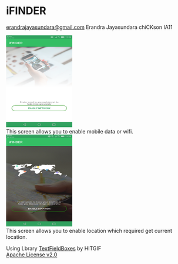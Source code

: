 # iFINDER
erandrajayasundara@gmail.com Erandra Jayasundara chiCKson IA11

<img src="https://github.com/chiCKson/iFINDERimages/blob/master/Screenshots/Screenshot_20180519-192812.png" alt="alt text" width="180" height="250"><br/>This  screen allows you to enable mobile data or wifi.</br><img src="https://github.com/chiCKson/iFINDERimages/blob/master/Screenshots/Screenshot_20180519-192823.png" alt="alt text" width="180" height="250"></br>This  screen allows you to enable location which required get current location.



Using Lbrary [TextFieldBoxes](https://github.com/HITGIF/TextFieldBoxes) by HITGIF</br>
[Apache License v2.0](https://github.com/HITGIF/TextFieldBoxes/blob/master/LICENSE)
